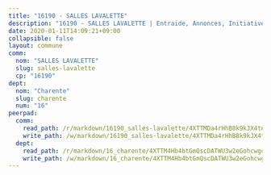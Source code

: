 ```yaml
---
title: "16190 - SALLES LAVALETTE"
description: "16190 - SALLES LAVALETTE | Entraide, Annonces, Initiatives"
date: 2020-01-11T14:09:21+09:00
collapsible: false
layout: commune
comm:
  nom: "SALLES LAVALETTE"
  slug: salles-lavalette
  cp: "16190"
dept:
  nom: "Charente"
  slug: charente
  num: "16"
peerpad:
  comm:
    read_path: /r/markdown/16190_salles-lavalette/4XTTMDa4rHhB8k9kJX4tnkWEqA2upCYviZyirLozuWAch4MaF
    write_path: /w/markdown/16190_salles-lavalette/4XTTMDa4rHhB8k9kJX4tnkWEqA2upCYviZyirLozuWAch4MaF-K3TgTsozrjLqWAUcRb8dHWJKL1im6UVzTPsdcwzqV6V3MBNxMCM9KBr4wp9A9QwiuAxoKpCDDwBwHQZuT2fNqZTmrsiNHv8jLe3TBRhP26cRSBrEWQhDLh5bM27fmAMEoJJPudLs
  dept:
    read_path: /r/markdown/16_charente/4XTTM4Hb4btGmQscDATWU3w2eGohcwgqasCDtGWVahJnAEsq8
    write_path: /w/markdown/16_charente/4XTTM4Hb4btGmQscDATWU3w2eGohcwgqasCDtGWVahJnAEsq8-K3TgU9zhAjxEMbYrSr9VB24idAgS7xBryN3TjEsJmsrToRfRc8PWUu9zDXmtMXWLR7TNqZhAPJFsnJ4QbuWpLJvHpyW2q8LZxtsaakTfiMdj4HFsc11ZXzpn4aT8zYKZzSLwV1CA
---
```


